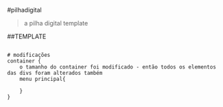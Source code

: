 #pilhadigital 

> a pilha digital template

##TEMPLATE

``` up

# modificações 
container {
    o tamanho do container foi modificado - então todos os elementos das divs foram alterados também
    menu principal{
        
    }
}